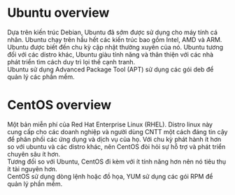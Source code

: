 # Ubuntu overview
Dựa trên kiến trúc Debian, Ubuntu đã sớm được sử dụng cho máy tính cá nhân. Ubuntu chạy trên hầu hết các kiến trúc bao gồm Intel, AMD và ARM.  
Ubuntu được biết đến chu kỳ cập nhật thường xuyên của nó. Ubuntu tương đối với các distro khác, Ubuntu giàu tính năng và thân thiện với các nhà phát triển tìm cách duy trì lọi thế cạnh tranh.  
Ubuntu sử dụng Advanced Package Tool (APT) sử dụng các gói deb để quản lý các phần mềm.  

# CentOS overview
Một bản miễn phí của Red Hat Enterprise Linux (RHEL). Distro linux này cung cấp cho các doanh nghiệp và người dùng CNTT một cách đáng tin cậy để phân phối các ứng dụng và dịch vụ của họ. Với chu kỳ phát hành ít hơn so với ubuntu và các distro khác, nên CentOS đòi hỏi sự hỗ trợ và phát triển chuyên sâu ít hơn.  
Tương đối so với Ubuntu, CentOS đi kèm với ít tính năng hơn nên nó tiêu thụ ít tài nguyên hơn.  
CentOS sử dụng dòng lệnh hoặc đồ họa, YUM sử dụng các gói RPM để quản lý phần mềm. 
